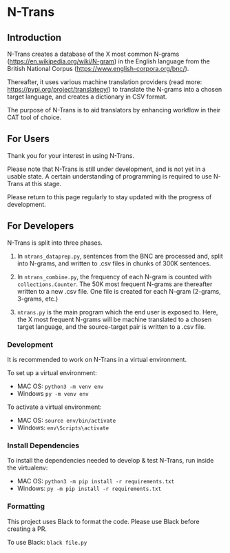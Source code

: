# N-Trans



## Introduction

N-Trans creates a database of the X most common N-grams (https://en.wikipedia.org/wiki/N-gram) in the English language from
the British National Corpus (https://www.english-corpora.org/bnc/).

Thereafter, it uses various machine translation providers (read more: https://pypi.org/project/translatepy/) to translate the N-grams into a chosen
target language, and creates a dictionary in CSV format.

The purpose of N-Trans is to aid translators by enhancing workflow in their CAT tool of choice.



## For Users

Thank you for your interest in using N-Trans.

Please note that N-Trans is still under development, and is not yet in a usable state.
A certain understanding of programming is required to use N-Trans at this stage.

Please return to this page regularly to stay updated with the progress of development.


## For Developers

N-Trans is split into three phases.

1) In `ntrans_dataprep.py`, sentences from the BNC are processed and, split into N-grams, and written
to .csv files in chunks of 300K sentences.

2) In `ntrans_combine.py`, the frequency of each N-gram is counted with `collections.Counter`. The 50K
most frequent N-grams are thereafter written to a new .csv file. One file is created for each N-gram
(2-grams, 3-grams, etc.)

3) `ntrans.py` is the main program which the end user is exposed to. Here, the X most frequent N-grams
will be machine translated to a chosen target language, and the source-target pair is written to a .csv file.

### Development

It is recommended to work on N-Trans in a virtual environment.

To set up a virtual environment:
- MAC OS:
  `python3 -m venv env`
- Windows
  `py -m venv env`

To activate a virtual environment:
- MAC OS:
  `source env/bin/activate`
- Windows:
  `env\Scripts\activate`

### Install Dependencies

To install the dependencies needed to develop & test N-Trans, run inside the virtualenv:

- MAC OS:
  `python3 -m pip install -r requirements.txt`
- Windows:
  `py -m pip install -r requirements.txt`

### Formatting

This project uses Black to format the code. Please use Black before creating a PR.

To use Black:
`black file.py`
